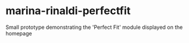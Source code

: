 # marina-rinaldi-perfectfit
Small prototype demonstrating the 'Perfect Fit' module displayed on the homepage
